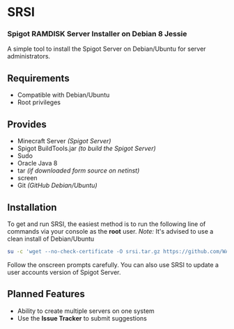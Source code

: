 # SRSI
### Spigot RAMDISK Server Installer on Debian 8 Jessie
A simple tool to install the Spigot Server on Debian/Ubuntu for server administrators.

## Requirements

 - Compatible with Debian/Ubuntu
 - Root privileges

## Provides

 - Minecraft Server *(Spigot Server)*
 - Spigot BuildTools.jar *(to build the Spigot Server)*
 - Sudo
 - Oracle Java 8
 - tar *(if downloaded form source on netinst)*
 - screen
 - Git *(GitHub Debian/Ubuntu)*

## Installation

To get and run SRSI, the easiest method is to run the following line of commands via your console as the **root** user.
*Note:* It's advised to use a clean install of Debian/Ubuntu

```bash
su -c 'wget --no-check-certificate -O srsi.tar.gz https://github.com/WASasquatch/srsi/archive/master.tar.gz&&cd /tmp&&mkdir srsi&&cd srsi&&cp /tmp/srsi.tar.gz /tmp/srsi&&tar -zxvf srsi.tar.gz --strip-components 1&&chmod a+x install&&./install'
```

Follow the onscreen prompts carefully. You can also use SRSI to update a user accounts version of Spigot Server.

## Planned Features

- Ability to create multiple servers on one system
- Use the **Issue Tracker** to submit suggestions

